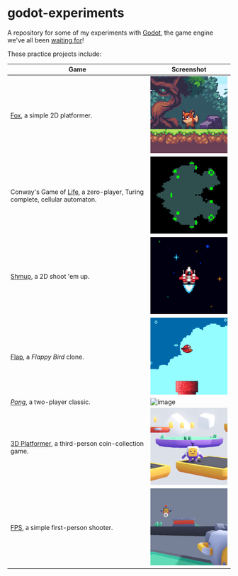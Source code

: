 # godot-experiments

A repository for some of my experiments with [Godot](https://godotengine.org), the game engine we've all been [waiting for](https://en.wikipedia.org/wiki/Waiting_for_Godot)!

These practice projects include:

Game | Screenshot
--- | ---
[Fox](2d/platformer_fox), a simple 2D platformer.|![image](2d/platformer_fox/fox.png)
Conway's Game of [Life](2d/life), a zero-player, Turing complete, cellular automaton.|![image](2d/life/life.png)
[Shmup](2d/shmup), a 2D shoot 'em up.|![image](2d/shmup/shmup.png)
[Flap](2d/flap), a _Flappy Bird_ clone.|![image](2d/flap/flap.png)
[_Pong_](2d/pong), a two-player classic.|![image](2d/pong/icon.png)
[3D Platformer](3d/platformer), a third-person coin-collection game.|![image](3d/platformer/3d_platformer.png)
[FPS](3d/fps), a simple first-person shooter.|![image](3d/fps/fps.png)
